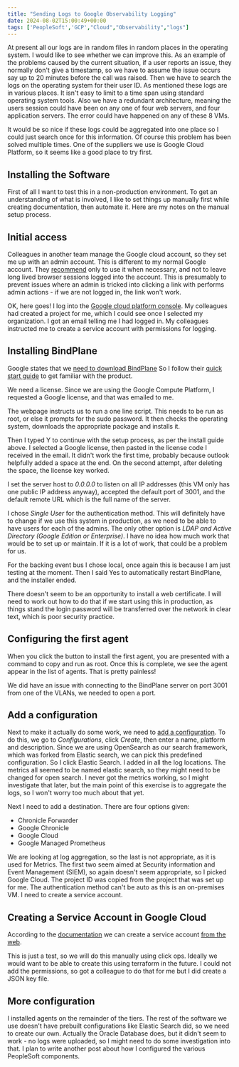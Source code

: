 ```yaml
---
title: "Sending Logs to Google Observability Logging"
date: 2024-08-02T15:00:49+00:00
tags: ['PeopleSoft','GCP',"Cloud","Observability","logs"]
---
```


At present all our logs are in random files in random places in the
operating system. I would like to see whether we can improve this. As an
example of the problems caused by the current situation, if a user reports
an issue, they normally don't give a timestamp, so we have to assume the
issue occurs say up to 20 minutes before the call was raised. Then we have
to search the logs on the operating system for their user ID. As mentioned
these logs are in various places. It isn't easy to limit to a time span
using standard operating system tools. Also we have a redundant
architecture, meaning the users session could have been on any one of four
web servers, and four application servers. The error could have happened
on any of these 8 VMs.

It would be so nice if these logs could be aggregated into one place so I
could just search once for this information. Of course this problem has
been solved multiple times. One of the suppliers we use is Google Cloud
Platform, so it seems like a good place to try first.


## Installing the Software

First of all I want to test this in a non-production environment. To get
an understanding of what is involved, I like to set things up manually
first while creating documentation, then automate it. Here are my notes
on the manual setup process.


## Initial access

Colleagues in another team manage the Google cloud account, so they set
me up with an admin account. This is different to my normal Google
account. They 
[recommend](https://guidebook.devops.uis.cam.ac.uk/explanations/gcloudadmin-accounts.html)
only to use it when necessary, and not  to leave long lived browser
sessions logged into the account. This is presumably to prevent issues
where an admin is tricked into clicking a link with performs admin
actions - if we are not logged in, the link won't work.

OK, here goes! I log into the
[Google cloud platform console](https://console.cloud.google.com/). 
My colleagues had created a project for me, which I could see once I
selected my organization. I got an email telling me I had logged in. My
colleagues instructed me to create a service account with permissions for
logging.


## Installing BindPlane

Google states that we 
[need to download BindPlane](https://cloud.google.com/logging/docs/bindplane/on-premise-hybrid-logging)
So I follow their
[quick start guide](https://observiq.com/docs/getting-started/quickstart-guide/install-bindplane-op-server)
to get familiar with the product.

We need a license. Since we are using the Google Compute Platform, 
I requested a Google license, and that was emailed to me.

The webpage instructs us to run a one line script. This needs to be run
as root, or else it prompts for the sudo password. It then checks the
operating system, downloads the appropriate package and installs it.

Then I typed Y to continue with the setup process, as per the install
guide above. I selected a Google license, then pasted in the license
code I received in the email. It didn't work the first time, probably
because outlook helpfully added a space at the end. On the second attempt,
after deleting the space, the license key worked.

I set the server host to *0.0.0.0* to listen on all IP addresses (this VM
only has one public IP address anyway), accepted  the default port of
3001, and the default remote URL which is the full name of the server.

I chose *Single User* for the authentication method. This will definitely
have to change if we use this system in production, as we need to be
able to have users for each of the admins. The only other option is
*LDAP and Active Directory (Google Edition or Enterprise)*. I have no
idea how much work that would be to set up or maintain. If it is a
lot of work, that could be a problem for us.

For the backing event bus I chose local, once again this is because I am
just testing at the moment. Then I said Yes to automatically restart
BindPlane, and the installer ended.

There doesn't seem to be an opportunity to install a web certificate. I
will need to work out how to do that if we start using this in production,
as things stand the login password will be transferred over the network
in clear text, which is poor security practice.


## Configuring the first agent

When you click the button to install the first agent, you are presented
with a command to copy and run as root. Once this is complete, we see the
agent appear in the list of agents. That is pretty painless!

We did have an issue with connecting to the BindPlane server on port 3001
from one of the VLANs, we needed to open a port.


## Add a configuration

Next to make it actually do some work, we need to 
[add a configuration](https://observiq.com/docs/getting-started/quickstart-guide/build-your-first-configuration).
To do this, we go to *Configurations*, click *Create*, then enter a name,
platform and description. Since we are using OpenSearch as our search
framework, which was forked from Elastic search, we can pick this
predefined configuration. So I click Elastic Search. I added in all the
log locations. The metrics all seemed to be named elastic search, so they
might need to be changed for open search. I never got the metrics working,
so I might investigate that later, but the main point of this exercise is
to aggregate the logs, so I won't worry too much about that yet.

Next I need to add a destination. There are four options given:
* Chronicle Forwarder
* Google Chronicle
* Google Cloud
* Google Managed Prometheus

We are looking at log aggregation, so the last is not appropriate, as
it is used for Metrics. The first two seem aimed at Security information
and Event Management (SIEM), so again doesn't seem appropriate, so I
picked Google Cloud. The project ID was copied from the project that was
set up for me. The authentication method can't be auto as this is an
on-premises VM. I need to create a service account. 


## Creating a Service Account in Google Cloud

According to the
[documentation](https://cloud.google.com/iam/docs/service-accounts-create)
we can create a service account
[from the web](https://console.cloud.google.com/iam-admin/serviceaccounts?walkthrough_id=iam--create-service-account).

This is just a test, so we will do this manually using click ops. Ideally
we would want to be able to create this using terraform in the future.
I could not add the permissions, so got a colleague to do that for me
but I did create a JSON key file. 


## More configuration

I installed agents on the remainder of the tiers. The rest of the
software we use doesn't have prebuilt configurations
like Elastic Search did, so we need to create our own.
Actually the Oracle Database does, but it didn't seem to work - no
logs were uploaded, so I might need to do some investigation into that.
I plan to write another post about how I configured
the various PeopleSoft components.

